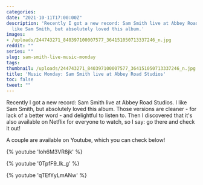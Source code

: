 ```yaml
---
categories:
date: "2021-10-11T17:00:00Z"
description: 'Recently I got a new record: Sam Smith live at Abbey Road Studios. I
  like Sam Smith, but absolutely loved this album.'
images:
- /uploads/244743271_840397100007577_364151050713337246_n.jpg
reddit: ""
series: ""
slug: sam-smith-live-music-monday
tags:
thumbnail: /uploads/244743271_840397100007577_364151050713337246_n.jpg
title: 'Music Monday: Sam Smith live at Abbey Road Studios'
toc: false
tweet: ""
---
```

Recently I got a new record: Sam Smith live at Abbey Road Studios. I like Sam Smith, but absolutely loved this album. Those versions are cleaner - for lack of a better word - and delightful to listen to. Then I discovered that it's also available on Netflix for everyone to watch, so I say: go there and check it out!

A couple are available on Youtube, which you can check below!

<!--more-->

{% youtube 'loh6M3VR8jk' %}

{% youtube '0TpfF9_lk_g' %}

{% youtube 'qTEfYyLmANw' %}